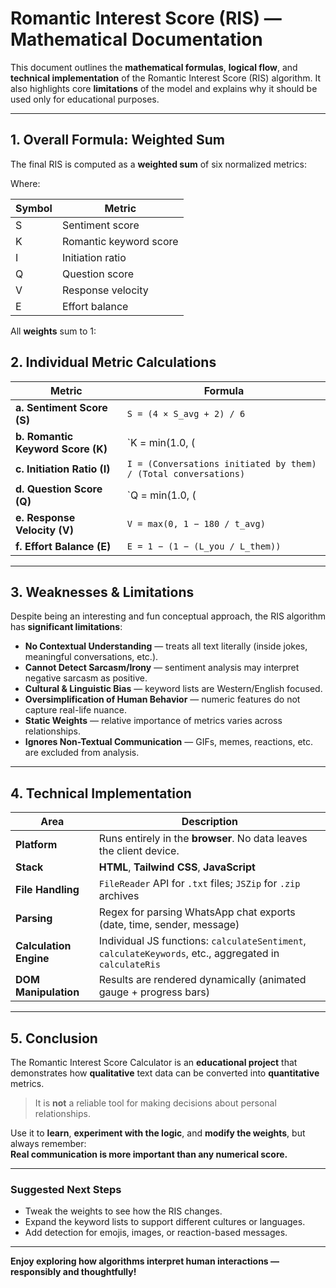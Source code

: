 # Romantic Interest Score (RIS) — Mathematical Documentation

This document outlines the **mathematical formulas**, **logical flow**, and **technical implementation** of the Romantic Interest Score (RIS) algorithm. It also highlights core **limitations** of the model and explains why it should be used only for educational purposes.

---

## 1. Overall Formula: Weighted Sum

The final RIS is computed as a **weighted sum** of six normalized metrics:

Where:

| Symbol | Metric                   |
|-------|---------------------------|
| S     | Sentiment score           |
| K     | Romantic keyword score    |
| I     | Initiation ratio          |
| Q     | Question score            |
| V     | Response velocity         |
| E     | Effort balance            |

All **weights** sum to 1:

## 2. Individual Metric Calculations

| Metric | Formula |
|-------|--------|
| **a. Sentiment Score (S)** | `S = (4 × S_avg + 2) / 6` |
| **b. Romantic Keyword Score (K)** | `K = min(1.0, (|M_their| / C_K) × 5)` |
| **c. Initiation Ratio (I)** | `I = (Conversations initiated by them) / (Total conversations)` |
| **d. Question Score (Q)** | `Q = min(1.0, (|M_their| / C_Q) × 3)` |
| **e. Response Velocity (V)** | `V = max(0, 1 − 180 / t_avg)` |
| **f. Effort Balance (E)** | `E = 1 − (1 − (L_you / L_them))` |

---

##  3. Weaknesses & Limitations

Despite being an interesting and fun conceptual approach, the RIS algorithm has **significant limitations**:

- **No Contextual Understanding** — treats all text literally (inside jokes, meaningful conversations, etc.).
- **Cannot Detect Sarcasm/Irony** — sentiment analysis may interpret negative sarcasm as positive.
- **Cultural & Linguistic Bias** — keyword lists are Western/English focused.
- **Oversimplification of Human Behavior** — numeric features do not capture real-life nuance.
- **Static Weights** — relative importance of metrics varies across relationships.
- **Ignores Non-Textual Communication** — GIFs, memes, reactions, etc. are excluded from analysis.

---

##  4. Technical Implementation

| Area | Description |
|------|------------|
| **Platform** | Runs entirely in the **browser**. No data leaves the client device. |
| **Stack** | **HTML**, **Tailwind CSS**, **JavaScript** |
| **File Handling** | `FileReader` API for `.txt` files; `JSZip` for `.zip` archives |
| **Parsing** | Regex for parsing WhatsApp chat exports (date, time, sender, message) |
| **Calculation Engine** | Individual JS functions: `calculateSentiment`, `calculateKeywords`, etc., aggregated in `calculateRis` |
| **DOM Manipulation** | Results are rendered dynamically (animated gauge + progress bars) |

---

##  5. Conclusion

The Romantic Interest Score Calculator is an **educational project** that demonstrates how **qualitative** text data can be converted into **quantitative** metrics.

>  It is **not** a reliable tool for making decisions about personal relationships.

Use it to **learn**, **experiment with the logic**, and **modify the weights**, but always remember:  
**Real communication is more important than any numerical score.**

---

### Suggested Next Steps

- Tweak the weights to see how the RIS changes.
- Expand the keyword lists to support different cultures or languages.
- Add detection for emojis, images, or reaction-based messages.

---

**Enjoy exploring how algorithms interpret human interactions — responsibly and thoughtfully!**
